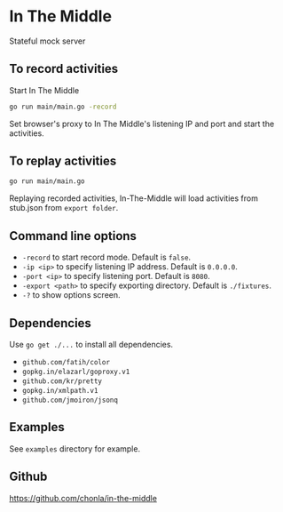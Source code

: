 # In The Middle

Stateful mock server

## To record activities

Start In The Middle

```sh
go run main/main.go -record
```

Set browser's proxy to In The Middle's listening IP and port and start the activities.

## To replay activities

```sh
go run main/main.go
```

Replaying recorded activities, In-The-Middle will load activities from stub.json from ```export folder```.

## Command line options

* ```-record``` to start record mode. Default is ```false```.
* ```-ip <ip>``` to specify listening IP address. Default is ```0.0.0.0```.
* ```-port <ip>``` to specify listening port. Default is ```8080```.
* ```-export <path>``` to specify exporting directory. Default is ```./fixtures```.
* ```-?``` to show options screen.

## Dependencies

Use ```go get ./...``` to install all dependencies.

* ```github.com/fatih/color```
* ```gopkg.in/elazarl/goproxy.v1```
* ```github.com/kr/pretty```
* ```gopkg.in/xmlpath.v1```
* ```github.com/jmoiron/jsonq```

## Examples

See ```examples``` directory for example.

## Github

https://github.com/chonla/in-the-middle
